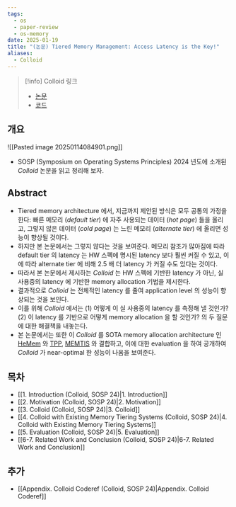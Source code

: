 ```yaml
---
tags:
  - os
  - paper-review
  - os-memory
date: 2025-01-19
title: "(논문) Tiered Memory Management: Access Latency is the Key!"
aliases:
  - Colloid
---
```

> [!info] Colloid 링크
> - [논문](https://dl.acm.org/doi/10.1145/3694715.3695968)
> - [코드](https://github.com/host-architecture/colloid)

## 개요

![[Pasted image 20250114084901.png]]

- SOSP (Symposium on Operating Systems Principles) 2024 년도에 소개된 *Colloid* 논문을 읽고 정리해 보자.

## Abstract

- Tiered memory architecture 에서, 지금까지 제안된 방식은 모두 공통의 가정을 한다: 빠른 메모리 (*default tier*) 에 자주 사용되는 데이터 (*hot page*) 들을 올리고, 그렇지 않은 데이터 (*cold page*) 는 느린 메모리 (*alternate tier*) 에 올리면 성능이 향상될 것이다.
- 하지만 본 논문에서는 그렇지 않다는 것을 보여준다. 메모리 참조가 많아짐에 따라 default tier 의 latency 는 HW 스펙에 명시된 latency 보다 훨씬 커질 수 있고, 이에 따라 alternate tier 에 비해 2.5 배 더 latency 가 커질 수도 있다는 것이다.
- 따라서 본 논문에서 제시하는 *Colloid* 는 HW 스펙에 기반한 latency 가 아닌, 실 사용중의 latency 에 기반한 memory allocation 기법을 제시한다.
- 결과적으로 *Colloid* 는 전체적인 latency 를 줄여 application level 의 성능이 향상되는 것을 보인다.
- 이를 위해 *Colloid* 에서는 (1) 어떻게 이 실 사용중의 latency 를 측정해 낼 것인가? (2) 이 latency 를 기반으로 어떻게 memory allocation 을 할 것인가? 의 두 질문에 대한 해결책을 내놓는다.
- 본 논문에서는 또한 이 *Colloid* 를 SOTA memory allocation architecture 인 [HeMem](https://dl.acm.org/doi/10.1145/3477132.3483550) 와 [TPP](https://dl.acm.org/doi/10.1145/3582016.3582063), [MEMTIS](https://dl.acm.org/doi/10.1145/3600006.3613167) 와 결합하고, 이에 대한 evaluation 을 하여 공개하여 *Colloid* 가 near-optimal 한 성능이 나옴을 보여준다.

## 목차

- [[1. Introduction (Colloid, SOSP 24)|1. Introduction]]
- [[2. Motivation (Colloid, SOSP 24)|2. Motivation]]
- [[3. Colloid (Colloid, SOSP 24)|3. Colloid]]
- [[4. Colloid with Existing Memory Tiering Systems (Colloid, SOSP 24)|4. Colloid with Existing Memory Tiering Systems]]
- [[5. Evaluation (Colloid, SOSP 24)|5. Evaluation]]
- [[6-7. Related Work and Conclusion (Colloid, SOSP 24)|6-7. Related Work and Conclusion]]

## 추가

- [[Appendix. Colloid Coderef (Colloid, SOSP 24)|Appendix. Colloid Coderef]]